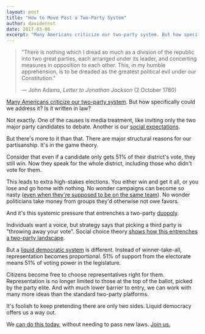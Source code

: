 ```yaml
---
layout: post
title: "How to Move Past a Two-Party System"
author: davidernst
date: 2017-03-06
excerpt: "Many Americans criticize our two-party system. But how specifically could we address it? Is it written in law?"
---
```


> "There is nothing which I dread so much as a division of the republic into two great parties, each arranged under its leader, and concerting measures in opposition to each other. This, in my humble apprehension, is to be dreaded as the greatest political evil under our Constitution."
>
> — John Adams, _Letter to Jonathan Jackson_ (2 October 1780)

[Many Americans criticize our two-party system](https://twitter.com/search?q=%22two%20party%22&src=typd). But how specifically could we address it? Is it written in law?

Not exactly. One of the causes is media treatment, like inviting only the two major party candidates to debate. Another is our [social expectations](https://www.nolabels.org/).

But there's more to it than that. There are major structural reasons for our partisanship. It's in the game theory.

Consider that even if a candidate only gets 51% of their district's vote, they still win. Now they speak for the whole district, including those who didn't vote for them.

This leads to extra high-stakes elections. You either win and get it all, or you lose and go home with nothing. No wonder campaigns can become so nasty ([even when they're supposed to be on the same team](http://www.sfexaminer.com/brutal-election-warfare-scott-wiener-jane-kim-champion-meaningful-campaign-finance-reform/)). No wonder politicians take money from groups they'd otherwise not owe favors.

And it's this systemic pressure that entrenches a two-party [duopoly](/assets/article_images/2017-03-06-how-to-move-past-two-parties/duopoly.gif).

Individuals want a voice, but strategy says that picking a third party is "throwing away your vote". Social choice theory [shows how this entrenches a two-party landscape](http://zesty.ca/voting/sim/).

But a [liquid democratic system](/2016/09/21/what-is-liquid-democracy/) is different. Instead of winner-take-all, representation becomes proportional. 51% of support from the electorate means 51% of voting power in the legislature.

Citizens become free to choose representatives right for them. Representation is no longer limited to those at the top of the ballot, picked by the party elite. And with much lower barrier to entry, we can work with many more ideas than the standard two-party platforms.

It's foolish to keep pretending there are only two sides. Liquid democracy offers us a way out.

We [can do  this today](/2017/11/06/announcing-united-vote/), without needing to pass new laws. [Join us.](https://united.vote/join)
